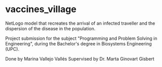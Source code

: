 # vaccines_village

NetLogo model that recreates the arrival of an infected traveller and the dispersion of the disease in the population.

Project submission for the subject "Programming and Problem Solving in Engineering", during the Bachelor's degree in Biosystems Engineering (UPC).

Done by Marina Vallejo Vallés
Supervised by Dr. Marta Ginovart Gisbert
